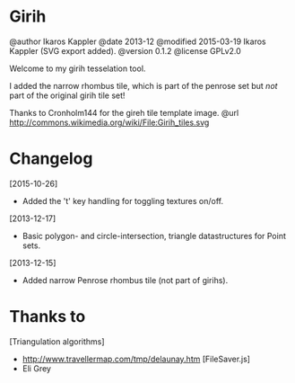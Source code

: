 Girih
=====

@author   Ikaros Kappler
@date     2013-12
@modified 2015-03-19 Ikaros Kappler (SVG export added).
@version  0.1.2
@license  GPLv2.0


Welcome to my girih tesselation tool.


I added the narrow rhombus tile, which is part of the penrose set but 
_not_ part of the original girih tile set!



Thanks to Cronholm144 for the gireh tile template image.
@url http://commons.wikimedia.org/wiki/File:Girih_tiles.svg




Changelog
=========

[2015-10-26]
 - Added the 't' key handling for toggling textures on/off.

[2013-12-17]
 - Basic polygon- and circle-intersection, triangle datastructures for
   Point sets.

[2013-12-15]
 - Added narrow Penrose rhombus tile (not part of girihs).



Thanks to
=========

[Triangulation algorithms]
  - http://www.travellermap.com/tmp/delaunay.htm
[FileSaver.js]
  - Eli Grey
